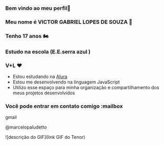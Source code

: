 ### Bem vindo ao meu perfil🥇

### Meu nome é VICTOR GABRIEL LOPES DE SOUZA 👑

### Tenho 17 anos 🏍️

### Estudo na escola (E.E.serra azul ) 

### V+L ❤️


- Estou estudando na [Alura](https://www.alura.com.br)
- Estou me desenvolvendo na linguagem JavaScript
- Utilizo esse espaço para minha organização e compartilhamento dos meus projetos desenvolvidos

### Você pode entrar em contato comigo :mailbox

gmail

@marcelopaludetto

![descrição do GIF](link GIF do Tenor)
